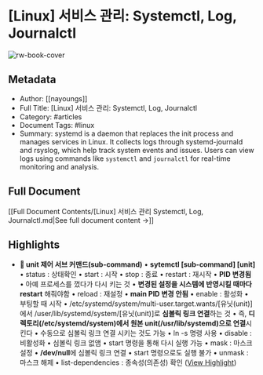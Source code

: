 # [Linux] 서비스 관리: Systemctl, Log, Journalctl

![rw-book-cover](https://img1.daumcdn.net/thumb/R800x0/?scode=mtistory2&fname=https%3A%2F%2Ft1.daumcdn.net%2Ftistory_admin%2Fstatic%2Fimages%2FopenGraph%2Fopengraph.png)

## Metadata
- Author: [[nayoungs]]
- Full Title: [Linux] 서비스 관리: Systemctl, Log, Journalctl
- Category: #articles
- Document Tags:  #linux 
- Summary: systemd is a daemon that replaces the init process and manages services in Linux. It collects logs through systemd-journald and rsyslog, which help track system events and issues. Users can view logs using commands like `systemctl` and `journalctl` for real-time monitoring and analysis.

## Full Document
[[Full Document Contents/[Linux] 서비스 관리 Systemctl, Log, Journalctl.md|See full document content →]]

## Highlights
- **🔹 unit 제어 서브 커맨드(sub-command)**
  • **sytemctl [sub-command] [unit]**
  • status : 상태확인
  • start : 시작
  • stop : 종료
  • restart : 재시작
  • **PID 변경됨**
  • 아예 프로세스를 껐다가 다시 키는 것
  • **변경된 설정을 시스템에 반영시킬 때마다 restart** 해줘야함
  • reload : 재설정
  • **main PID 변경 안됨**
  • enable : 활성화
  • 부팅할 때 시작
  • /etc/systemd/system/multi-user.target.wants/[유닛(unit)]에서 /user/lib/systemd/system/[유닛(unit)]로 **심볼릭 링크 연결**하는 것
  • 즉, **디렉토리(/etc/systemd/system)에서 원본 unit(/usr/lib/systemd)으로 연결**시킨다
  • 수동으로 심볼릭 링크 연결 시키는 것도 가능
  • ln -s 명령 사용
  • disable : 비활성화
  • 심볼릭 링크 없앰
  • start 명령을 통해 다시 실행 가능
  • mask : 마스크 설정
  • **/dev/null**에 심볼릭 링크 연결
  • start 명령으로도 실행 불가
  • unmask : 마스크 해제
  • list-dependencies : 종속성(의존성) 확인 ([View Highlight](https://read.readwise.io/read/01j4genafrqehh9dbtc580sedm))
